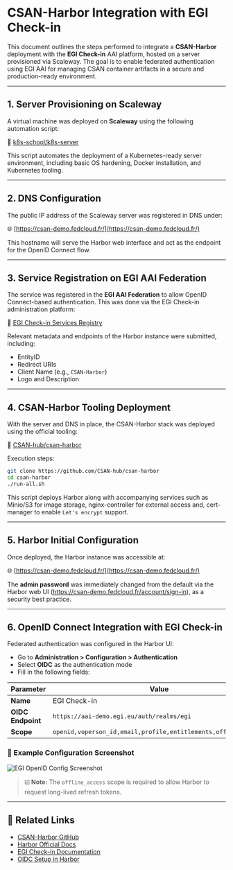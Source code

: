 # CSAN-Harbor Integration with EGI Check-in

This document outlines the steps performed to integrate a **CSAN-Harbor** deployment with the **EGI Check-in** AAI platform, hosted on a server provisioned via Scaleway. The goal is to enable federated authentication using EGI AAI for managing CSAN container artifacts in a secure and production-ready environment.

---

## 1. Server Provisioning on Scaleway

A virtual machine was deployed on **Scaleway** using the following automation script:

📜 [k8s-school/k8s-server](https://github.com/k8s-school/k8s-server)

This script automates the deployment of a Kubernetes-ready server environment, including basic OS hardening, Docker installation, and Kubernetes tooling.

---

## 2. DNS Configuration

The public IP address of the Scaleway server was registered in DNS under:

🌐 [https://csan-demo.fedcloud.fr/](https://csan-demo.fedcloud.fr/)

This hostname will serve the Harbor web interface and act as the endpoint for the OpenID Connect flow.

---

## 3. Service Registration on EGI AAI Federation

The service was registered in the **EGI AAI Federation** to allow OpenID Connect-based authentication. This was done via the EGI Check-in administration platform:

🔗 [EGI Check-in Services Registry](https://aai.egi.eu/federation/egi/services)

Relevant metadata and endpoints of the Harbor instance were submitted, including:

- EntityID
- Redirect URIs
- Client Name (e.g., `CSAN-Harbor`)
- Logo and Description

---

## 4. CSAN-Harbor Tooling Deployment

With the server and DNS in place, the CSAN-Harbor stack was deployed using the official tooling:

📜 [CSAN-hub/csan-harbor](https://github.com/CSAN-hub/csan-harbor)

Execution steps:

```bash
git clone https://github.com/CSAN-hub/csan-harbor
cd csan-harbor
./run-all.sh
````

This script deploys Harbor along with accompanying services such as Minio/S3 for image storage, nginx-controller for external access and, cert-manager to enable `Let's encrypt` support.

---

## 5. Harbor Initial Configuration

Once deployed, the Harbor instance was accessible at:

🌐 [https://csan-demo.fedcloud.fr/](https://csan-demo.fedcloud.fr/)

The **admin password** was immediately changed from the default via the Harbor web UI (https://csan-demo.fedcloud.fr/account/sign-in), as a security best practice.

---

## 6. OpenID Connect Integration with EGI Check-in

Federated authentication was configured in the Harbor UI:

* Go to **Administration > Configuration > Authentication**
* Select **OIDC** as the authentication mode
* Fill in the following fields:

| Parameter         | Value                                                          |
| ----------------- | -------------------------------------------------------------- |
| **Name**          | EGI Check-in                                                   |
| **OIDC Endpoint** | `https://aai-demo.egi.eu/auth/realms/egi`                      |
| **Scope**         | `openid,voperson_id,email,profile,entitlements,offline_access` |

### 🔐 Example Configuration Screenshot

![EGI OpenID Config Screenshot](https://raw.githubusercontent.com/CSAN-hub/csan-harbor/refs/heads/main/img/openid-config.png)

> ☑️ **Note:** The `offline_access` scope is required to allow Harbor to request long-lived refresh tokens.

---

## 📎 Related Links

* [CSAN-Harbor GitHub](https://github.com/CSAN-hub/csan-harbor)
* [Harbor Official Docs](https://goharbor.io/docs/)
* [EGI Check-in Documentation](https://docs.egi.eu/users/aai/check-in/)
* [OIDC Setup in Harbor](https://goharbor.io/docs/2.8.0/administration/configure-authentication/oidc/)

